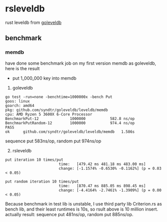 # rsleveldb

rust leveldb from [goleveldb](https://github.com/syndtr/goleveldb)

## benchmark
### memdb
have done some benchmark job on my first version memdb as goleveldb, here is the result

* put 1_000_000 key into memdb
1. goleveldb
```console
go test -run=none -benchtime=1000000x -bench Put
goos: linux
goarch: amd64
pkg: github.com/syndtr/goleveldb/leveldb/memdb
cpu: AMD Ryzen 5 3600X 6-Core Processor             
BenchmarkPut-12          	 1000000	       582.8 ns/op
BenchmarkPutRandom-12    	 1000000	       974.4 ns/op
PASS
ok  	github.com/syndtr/goleveldb/leveldb/memdb	1.586s
```
sequence put 583ns/op, random put 974ns/op

2. rsleveldb
```console
put iteration 10 times/put                                                                          
                        time:   [479.42 ms 481.18 ms 483.00 ms]
                        change: [-1.1574% -0.6530% -0.1162%] (p = 0.03 < 0.05)

put random iteration 10 times/put                                                                          
                        time:   [870.47 ms 885.05 ms 898.45 ms]
                        change: [-4.4164% -2.7461% -1.3909%] (p = 0.00 < 0.05)

```
Because benchmark in test lib is unstable, I use third party lib Criterion.rs as bench lib, and their least runtimes is 10s, so rsult above is 10 million insert.
actually result: sequence put 481ns/op, random put 885ns/op.